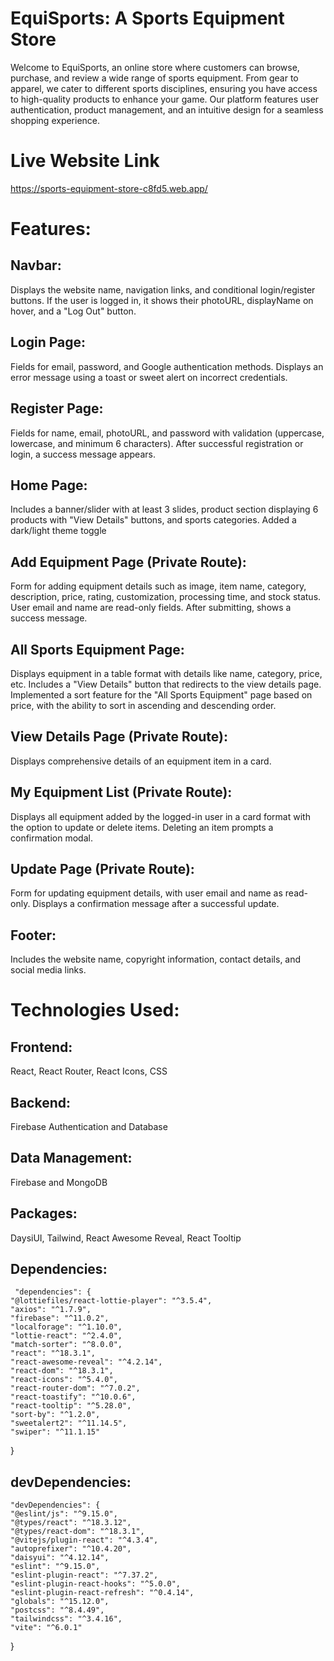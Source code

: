 # EquiSports: A Sports Equipment Store

Welcome to EquiSports, an online store where customers can browse, purchase, and review a wide range of sports equipment. From gear to apparel, we cater to different sports disciplines, ensuring you have access to high-quality products to enhance your game. Our platform features user authentication, product management, and an intuitive design for a seamless shopping experience.

# Live Website Link

https://sports-equipment-store-c8fd5.web.app/


# Features:

## Navbar:
Displays the website name, navigation links, and conditional login/register buttons.
If the user is logged in, it shows their photoURL, displayName on hover, and a "Log Out" button.

## Login Page:
Fields for email, password, and Google authentication methods.
Displays an error message using a toast or sweet alert on incorrect credentials.

## Register Page:
Fields for name, email, photoURL, and password with validation (uppercase, lowercase, and minimum 6 characters).
After successful registration or login, a success message appears.

## Home Page:
Includes a banner/slider with at least 3 slides, product section displaying 6 products with "View Details" buttons, and sports categories.
Added a dark/light theme toggle

## Add Equipment Page (Private Route):
Form for adding equipment details such as image, item name, category, description, price, rating, customization, processing time, and stock status.
User email and name are read-only fields.
After submitting, shows a success message.

## All Sports Equipment Page:
Displays equipment in a table format with details like name, category, price, etc.
Includes a "View Details" button that redirects to the view details page.
Implemented a sort feature for the "All Sports Equipment" page based on price, with the ability to sort in ascending and descending order.

## View Details Page (Private Route):
Displays comprehensive details of an equipment item in a card.

## My Equipment List (Private Route):
Displays all equipment added by the logged-in user in a card format with the option to update or delete items.
Deleting an item prompts a confirmation modal.

## Update Page (Private Route):
Form for updating equipment details, with user email and name as read-only.
Displays a confirmation message after a successful update.

## Footer:
Includes the website name, copyright information, contact details, and social media links.

# Technologies Used:

## Frontend: 
   React, React Router, React Icons, CSS
## Backend: 
   Firebase Authentication and Database
## Data Management: 
   Firebase and MongoDB
## Packages: 
   DaysiUI, Tailwind, React Awesome Reveal, React Tooltip

## Dependencies: 
     "dependencies": {
    "@lottiefiles/react-lottie-player": "^3.5.4",
    "axios": "^1.7.9",
    "firebase": "^11.0.2",
    "localforage": "^1.10.0",
    "lottie-react": "^2.4.0",
    "match-sorter": "^8.0.0",
    "react": "^18.3.1",
    "react-awesome-reveal": "^4.2.14",
    "react-dom": "^18.3.1",
    "react-icons": "^5.4.0",
    "react-router-dom": "^7.0.2",
    "react-toastify": "^10.0.6",
    "react-tooltip": "^5.28.0",
    "sort-by": "^1.2.0",
    "sweetalert2": "^11.14.5",
    "swiper": "^11.1.15"
  }

  ## devDependencies:

    "devDependencies": {
    "@eslint/js": "^9.15.0",
    "@types/react": "^18.3.12",
    "@types/react-dom": "^18.3.1",
    "@vitejs/plugin-react": "^4.3.4",
    "autoprefixer": "^10.4.20",
    "daisyui": "^4.12.14",
    "eslint": "^9.15.0",
    "eslint-plugin-react": "^7.37.2",
    "eslint-plugin-react-hooks": "^5.0.0",
    "eslint-plugin-react-refresh": "^0.4.14",
    "globals": "^15.12.0",
    "postcss": "^8.4.49",
    "tailwindcss": "^3.4.16",
    "vite": "^6.0.1"
  } 
